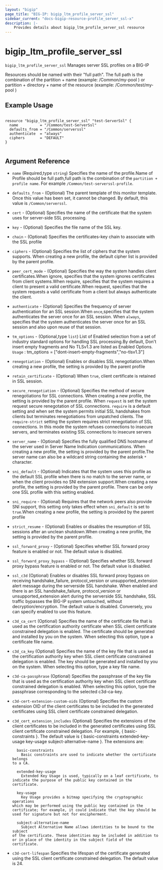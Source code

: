 ```yaml
---
layout: "bigip"
page_title: "BIG-IP: bigip_ltm_profile_server_ssl"
sidebar_current: "docs-bigip-resource-profile_server_ssl-x"
description: |-
    Provides details about bigip_ltm_profile_server_ssl resource
---
```


# bigip_ltm_profile_server_ssl

`bigip_ltm_profile_server_ssl` Manages server SSL profiles on a BIG-IP

Resources should be named with their "full path". The full path is the combination of the partition + name (example: /Common/my-pool ) or  partition + directory + name of the resource  (example: /Common/test/my-pool )

## Example Usage
    

```hcl

resource "bigip_ltm_profile_server_ssl" "test-ServerSsl" {
  name          = "/Common/test-ServerSsl"
  defaults_from = "/Common/serverssl"
  authenticate  = "always"
  ciphers       = "DEFAULT"
}
  
```      

## Argument Reference

* `name` (Required,type `string`) Specifies the name of the profile.Name of Profile should be full path,full path is the combination of the `partition + profile name`. For example `/Common/test-serverssl-profile`.

* `defaults_from` - (Optional) The parent template of this monitor template. Once this value has been set, it cannot be changed. By default, this value is `/Common/serverssl`.

* `cert` - (Optional) Specifies the name of the certificate that the system uses for server-side SSL processing.

* `key` - (Optional) Specifies the file name of the SSL key.

* `chain` - (Optional) Specifies the certificates-key chain to associate with the SSL profile

* `ciphers` - (Optional) Specifies the list of ciphers that the system supports. When creating a new profile, the default cipher list is provided by the parent profile.

* `peer_cert_mode` - (Optional) Specifies the way the system handles client certificates.When ignore, specifies that the system ignores certificates from client systems.When require, specifies that the system requires a client to present a valid certificate.When request, specifies that the system requests a valid certificate from a client but always authenticate the client.

* `authenticate` - (Optional) Specifies the frequency of server authentication for an SSL session.When `once`,specifies that the system authenticates the server once for an SSL session.
When `always`, specifies that the system authenticates the server once for an SSL session and also upon reuse of that session.

* `tm_options` - (Optional,type `list`) List of Enabled selection from a set of industry standard options for handling SSL processing.By default,
Don't insert empty fragments and No TLSv1.3 are listed as Enabled Options. `Usage` : tm_options    = ["dont-insert-empty-fragments","no-tlsv1.3"]

* `renegotiation` - (Optional) Enables or disables SSL renegotiation.When creating a new profile, the setting is provided by the parent profile

* `retain_certificate` - (Optional) When `true`, client certificate is retained in SSL session.

* `secure_renegotiation` - (Optional) Specifies the method of secure renegotiations for SSL connections. When creating a new profile, the setting is provided by the parent profile.
    When `request` is set the system request secure renegotation of SSL connections.
    `require` is a default setting and when set the system permits initial SSL handshakes from clients but terminates renegotiations from unpatched clients.
    The `require-strict` setting the system requires strict renegotiation of SSL connections. In this mode the system refuses connections to insecure servers, and terminates existing SSL connections to insecure servers

* `server_name` - (Optional) Specifies the fully qualified DNS hostname of the server used in Server Name Indication communications. When creating a new profile, the setting is provided by the parent profile.The server name can also be a wildcard string containing the asterisk `*` character.

* `sni_default` - (Optional) Indicates that the system uses this profile as the default SSL profile when there is no match to the server name, or when the client provides no SNI extension support.When creating a new profile, the setting is provided by the parent profile.
There can be only one SSL profile with this setting enabled.

* `sni_require` - (Optional) Requires that the network peers also provide SNI support, this setting only takes effect when `sni_default` is set to `true`.When creating a new profile, the setting is provided by the parent profile

* `strict_resume` - (Optional) Enables or disables the resumption of SSL sessions after an unclean shutdown.When creating a new profile, the setting is provided by the parent profile.

* `ssl_forward_proxy` - (Optional) Specifies whether SSL forward proxy feature is enabled or not. The default value is disabled.

* `ssl_forward_proxy_bypass` - (Optional) Specifies whether SSL forward proxy bypass feature is enabled or not. The default value is disabled. 

* `ssl_c3d` (Optional) Enables or disables SSL forward proxy bypass on receiving
 handshake_failure, protocol_version or unsupported_extension alert message during the serverside SSL handshake. When enabled and there is an SSL handshake_failure, protocol_version or unsupported_extension alert during the serverside SSL handshake, SSL traffic bypasses the BIG-IP system untouched, without decryption/encryption. The default value is disabled. Conversely, you can specify enabled to use this feature.

* `c3d_ca_cert` (Optional) Specifies the name of the certificate file that is used as the certification authority certificate when SSL client certificate constrained delegation is enabled. The certificate should be generated and installed by you on the system. When selecting this option, type a certificate file name.

* `c3d_ca_key` (Optional) Specifies the name of the key file that is used as the certification authority key when SSL client certificate constrained delegation is enabled. The key should be generated and installed by you on the system. When selecting this option, type a key file name.

* `c3d-ca-passphrase` (Optional) Specifies the passphrase of the key file that is used as the certification authority key when SSL client certificate constrained delegation is enabled. When selecting this option, type the passphrase corresponding to the selected c3d-ca-key.

* `c3d-cert-extension-custom-oids` (Optional) Specifies the custom extension OID of the client certificates to be included in the generated certificates using SSL client certificate constrained delegation.

* `c3d_cert_extension_includes` (Optional) Specifies the extensions of the client certificates to be included in the generated certificates using SSL client certificate constrained delegation. For example, { basic-constraints }. The default value is { basic-constraints extended-key-usage key-usage subject-alternative-name }. The extensions are:

	    basic-constraints
		  Basic constraints are used to indicate whether the certificate belongs
      to a CA.

	    extended-key-usage
		  Extended Key Usage is used, typically on a leaf certificate, to 
      indicate the purpose of the public key contained in the certificate.

	    key-usage
		  Key Usage provides a bitmap specifying the cryptographic operations 
      which may be performed using the public key contained in the 
      certificate; for example, it could indicate that the key should be 
      used for signature but not for encipherment.

	    subject-alternative-name
		  Subject Alternative Name allows identities to be bound to the subject
      of the certificate. These identities may be included in addition to 
      or in place of the identity in the subject field of the certificate.

* `c3d-cert-lifespan` Specifies the lifespan of the certificate generated using the SSL client certificate constrained delegation. The default value is 24.

